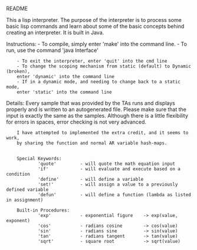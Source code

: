 README

This a lisp interpreter. The purpose of the interpreter is to process some basic
lisp commands and learn about some of the basic concepts behind creating an
interpreter. It is built in Java.

Instructions:
        - To compile, simply enter 'make' into the command line.
        - To run, use the command 'java Interface'

        - To exit the interpreter, enter 'quit' into the cmd line
        - To change the scoping mechanism from static (default) to Dynamic (broken),
        enter 'dynamic' into the command line
        - If in a dynamic mode, and needing to change back to a static mode,
        enter 'static' into the command line

Details:
        Every sample that was provided by the TAs runs and displays properly and
        is written to an autogenerated file. Please make sure that the input is
        exactly the same as the samples. Although there is a little flexibility
        for errors in spaces, error checking is not very advanced.

        I have attempted to implemented the extra credit, and it seems to work,
        by sharing the function and normal AR variable hash-maps.


        Special Keywords:
                'quote'         - will quote the math equation input
                'if'            - will evaluate and execute based on a condition
                'define'        - will define a variable
                'set!'          - will assign a value to a previously defined variable
                'defun'         - will define a function (lambda as listed in assignment)

        Built-in Procedures:
                'exp'           - exponential figure    -> exp(value, exponent)
                'cos'           - radians cosine        -> cos(value)
                'sin'           - radians sine          -> sin(value)
                'tan'           - radians tangent       -> tan(value)
                'sqrt'          - square root           -> sqrt(value)
